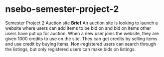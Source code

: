 # nsebo-semester-project-2
Semester Project 2
Auction site
**Brief**
An auction site is looking to launch a website where users can add items to be bid on and bid on items other users have put up for auction.
When a new user joins the website, they are given 1000 credits to use on the site. They can get credits by selling items and use credit by buying items. 
Non-registered users can search through the listings, but only registered users can make bids on listings.